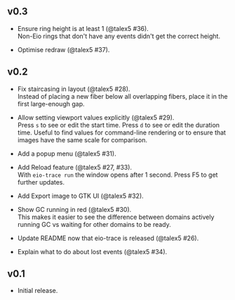 ## v0.3

- Ensure ring height is at least 1 (@talex5 #36).  
  Non-Eio rings that don't have any events didn't get the correct height.

- Optimise redraw (@talex5 #37).

## v0.2

- Fix staircasing in layout (@talex5 #28).  
  Instead of placing a new fiber below all overlapping fibers, place it in the first large-enough gap.

- Allow setting viewport values explicitly (@talex5 #29).  
  Press `s` to see or edit the start time.
  Press `d` to see or edit the duration time.
  Useful to find values for command-line rendering or to ensure that images have the same scale for comparison.

- Add a popup menu (@talex5 #31).

- Add Reload feature (@talex5 #27, #33).  
  With `eio-trace run` the window opens after 1 second. Press F5 to get further updates.

- Add Export image to GTK UI (@talex5 #32).

- Show GC running in red (@talex5 #30).  
  This makes it easier to see the difference between domains actively running GC vs waiting for other domains to be ready.

- Update README now that eio-trace is released (@talex5 #26).

- Explain what to do about lost events (@talex5 #34).

## v0.1

- Initial release.
